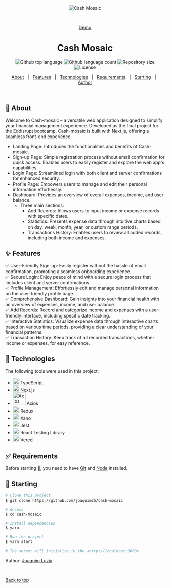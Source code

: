 <div align="center" id="top"> 
  <img src="./.github/app.gif" alt="Cash Mosaic" />

  &#xa0;

  <a target="_blank" href="https://cash-mosaic-flame.vercel.app/">Demo</a>
</div>

<h1 align="center">Cash Mosaic</h1>

<p align="center">
  <img alt="Github top language" src="https://img.shields.io/github/languages/top/joaquim25/cash-mosaic?color=56BEB8">

  <img alt="Github language count" src="https://img.shields.io/github/languages/count/joaquim25/cash-mosaic?color=56BEB8">

  <img alt="Repository size" src="https://img.shields.io/github/repo-size/joaquim25/cash-mosaic?color=56BEB8">

  <img alt="License" src="https://img.shields.io/github/license/joaquim25/cash-mosaic?color=56BEB8">
</p>

<p align="center">
  <a href="#dart-about">About</a> &#xa0; | &#xa0; 
  <a href="#sparkles-features">Features</a> &#xa0; | &#xa0;
  <a href="#rocket-technologies">Technologies</a> &#xa0; | &#xa0;
  <a href="#white_check_mark-requirements">Requirements</a> &#xa0; | &#xa0;
  <a href="#checkered_flag-starting">Starting</a> &#xa0; | &#xa0;
  <a href="https://github.com/joaquim25" target="_blank">Author</a>
</p>

<br>

## :dart: About ##

Welcome to Cash-mosaic – a versatile web application designed to simplify your financial management experience. Developed as the final project for the Eddisrupt bootcamp, Cash-mosaic is built with Next.js, offering a seamless front-end experience.

- Landing Page: Introduces the functionalities and benefits of Cash-mosaic.
- Sign-up Page: Simple registration process without email confirmation for quick access. Enables users to easily register and explore the web app's capabilities.
- Login Page: Streamlined login with both client and server confirmations for enhanced security.
- Profile Page: Empowers users to manage and edit their personal information effortlessly.
- Dashboard: Provides an overview of overall expenses, income, and user balance.
	- Three main sections:
		- Add Records: Allows users to input income or expense records with specific dates.
		- Statistics: Presents expense data through intuitive charts based on day, week, month, year, or custom range periods.
		- Transactions History: Enables users to review all added records, including both income and expenses.

## :sparkles: Features ##

✅ User-Friendly Sign-up: Easily register without the hassle of email confirmation, promoting a seamless onboarding experience. <br>
✅ Secure Login: Enjoy peace of mind with a secure login process that includes client and server confirmations. <br>
✅ Profile Management: Effortlessly edit and manage personal information on the user-friendly profile page. <br>
✅ Comprehensive Dashboard: Gain insights into your financial health with an overview of expenses, income, and user balance. <br>
✅ Add Records: Record and categorize income and expenses with a user-friendly interface, including specific date tracking. <br>
✅ Interactive Statistics: Visualize expense data through interactive charts based on various time periods, providing a clear understanding of your financial patterns. <br>
✅ Transaction History: Keep track of all recorded transactions, whether income or expenses, for easy reference. <br>


## :rocket: Technologies ##
<div align="center">

</div>

The following tools were used in this project:
- [<img width="20" src="https://user-images.githubusercontent.com/25181517/183890598-19a0ac2d-e88a-4005-a8df-1ee36782fde1.png" alt="TypeScript" title="TypeScript"/>](https://www.typescriptlang.org/) TypeScript
- [<img width="20" src="https://github.com/marwin1991/profile-technology-icons/assets/136815194/5f8c622c-c217-4649-b0a9-7e0ee24bd704" alt="Next.js" title="Next.js"/>](https://nextjs.org/) Next.js
- [<img width="40" src="https://seeklogo.com/images/A/axios-logo-CDDCBC8E4A-seeklogo.com.png" alt="Axios" title="Axios"/>](https://axios-http.com/) Axios
- [<img width="20" src="https://user-images.githubusercontent.com/25181517/187896150-cc1dcb12-d490-445c-8e4d-1275cd2388d6.png" alt="Redux" title="Redux"/>](https://redux.js.org/) Redux
- [<img width="20" src="https://assets-global.website-files.com/6145a64d8a08a13f1a8040f7/62ac59c910a24f76bbede71f_xx.png" alt="Xano" title="Xano"/>](https://www.xano.com/) Xano
- [<img width="20" src="https://user-images.githubusercontent.com/25181517/187955005-f4ca6f1a-e727-497b-b81b-93fb9726268e.png" alt="Jest" title="Jest"/>](https://jestjs.io/) Jest
- [<img width="20" src="https://testing-library.com/img/octopus-64x64.png" alt="React Testing Library" title="React Testing Library"/>](https://testing-library.com/) React Testing Library
- [<img width="20" src="https://seeklogo.com/images/V/vercel-logo-F748E39008-seeklogo.com.png" alt="Vercel" title="Vercel"/>](https://vercel.com/) Vercel

## :white_check_mark: Requirements ##

Before starting :checkered_flag:, you need to have [Git](https://git-scm.com) and [Node](https://nodejs.org/en/) installed.

## :checkered_flag: Starting ##

```bash
# Clone this project
$ git clone https://github.com/joaquim25/cash-mosaic

# Access
$ cd cash-mosaic

# Install dependencies
$ yarn

# Run the project
$ yarn start

# The server will initialize in the <http://localhost:3000>
```

Author: <a href="https://github.com/joaquim25" target="_blank">Joaquim Luzia</a>

&#xa0;

<a href="#top">Back to top</a>